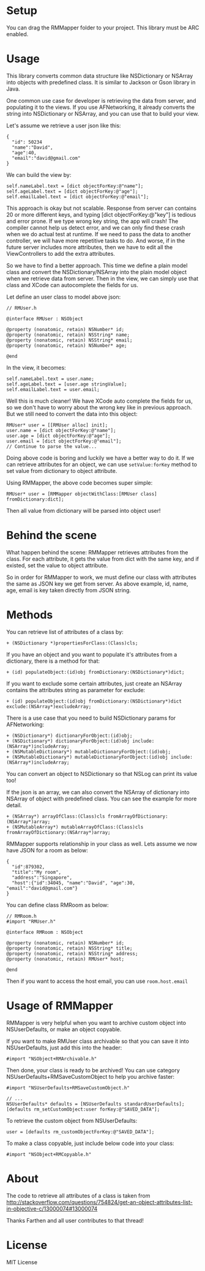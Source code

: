 Setup
========
You can drag the RMMapper folder to your project. This library must be ARC enabled.

Usage
=====

This library converts common data structure like NSDictionary or NSArray into objects with predefined class. It is similar to Jackson or Gson library in Java.

One common use case for developer is retrieving the data from server, and populating it to the views. If you use AFNetworking, it already converts the string into NSDictionary or NSArray, and you can use that to build your view.

Let's assume we retrieve a user json like this:

```
{
  "id": 50234
  "name":"David",
  "age":40,
  "email":"david@gmail.com"
}
```

We can build the view by:

```
self.nameLabel.text = [dict objectForKey:@"name"];
self.ageLabel.text = [dict objectForKey:@"age"];
self.emailLabel.text = [dict objectForKey:@"email"];
```

This approach is okay but not scalable. Response from server can contains 20 or more different keys, and typing [dict objectForKey:@"key"] is tedious and error prone. If we type wrong key string, the app will crash! The compiler cannot help us detect error, and we can only find these crash when we do actual test at runtime. If we need to pass the data to another controller, we will have more repetitive tasks to do. And worse, if in the future server includes more attributes, then we have to edit all the ViewControllers to add the extra attributes.

So we have to find a better approach. This time we define a plain model class and convert the NSDictionary/NSArray into the plain model object when we retrieve data from server. Then in the view, we can simply use that class and XCode can autocomplete the fields for us.

Let define an user class to model above json:

```
// RMUser.h

@interface RMUser : NSObject

@property (nonatomic, retain) NSNumber* id;
@property (nonatomic, retain) NSString* name;
@property (nonatomic, retain) NSString* email;
@property (nonatomic, retain) NSNumber* age;

@end
```

In the view, it becomes:

```
self.nameLabel.text = user.name;
self.ageLabel.text = [user.age stringValue];
self.emailLabel.text = user.email;
```

Well this is much cleaner! We have XCode auto complete the fields for us, so we don't have to worry about the wrong key like in previous approach. But we still need to convert the data into this object:

```
RMUser* user = [[RMUser alloc] init];
user.name = [dict objectForKey:@"name"];
user.age = [dict objectForKey:@"age"];
user.email = [dict objectForKey:@"email"];
// Continue to parse the value...
```

Doing above code is boring and luckily we have a better way to do it. If we can retrieve attributes for an object, we can use ```setValue:forKey``` method to set value from dictionary to object attribute.

Using RMMapper, the above code becomes super simple:

```
RMUser* user = [RMMapper objectWithClass:[RMUser class] fromDictionary:dict];
```

Then all value from dictionary will be parsed into object user!


Behind the scene
================

What happen behind the scene: RMMapper retrieves attributes from the class. For each attribute, it gets the value from dict with the same key, and if existed, set the value to object attribute.

So in order for RMMapper to work, we must define our class with attributes the same as JSON key we get from server. As above example, id, name, age, email is key taken directly from JSON string.

Methods
=======

You can retrieve list of attributes of a class by:

```
+ (NSDictionary *)propertiesForClass:(Class)cls;
```

If you have an object and you want to populate it's attributes from a dictionary, there is a method for that:

```
+ (id) populateObject:(id)obj fromDictionary:(NSDictionary*)dict;
```

If you want to exclude some certain attributes, just create an NSArray contains the attributes string as parameter for exclude:

```
+ (id) populateObject:(id)obj fromDictionary:(NSDictionary*)dict exclude:(NSArray*)excludeArray;
```

There is a use case that you need to build NSDictionary params for AFNetworking:

```
+ (NSDictionary*) dictionaryForObject:(id)obj;
+ (NSDictionary*) dictionaryForObject:(id)obj include:(NSArray*)includeArray;
+ (NSMutableDictionary*) mutableDictionaryForObject:(id)obj;
+ (NSMutableDictionary*) mutableDictionaryForObject:(id)obj include:(NSArray*)includeArray;
```

You can convert an object to NSDictionary so that NSLog can print its value too!

If the json is an array, we can also convert the NSArray of dictionary into NSArray of object with predefined class. You can see the example for more detail.

```
+ (NSArray*) arrayOfClass:(Class)cls fromArrayOfDictionary:(NSArray*)array;
+ (NSMutableArray*) mutableArrayOfClass:(Class)cls fromArrayOfDictionary:(NSArray*)array;
```

RMMapper supports relationship in your class as well. Lets assume we now have JSON for a room as below:

```
{
  "id":879302,
  "title":"My room",
  "address":"Singapore",
  "host":{"id":34045, "name":"David", "age":30, "email":"david@gmail.com"}
}
```

You can define class RMRoom as below:

```
// RMRoom.h
#import "RMUser.h"

@interface RMRoom : NSObject

@property (nonatomic, retain) NSNumber* id;
@property (nonatomic, retain) NSString* title;
@property (nonatomic, retain) NSString* address;
@property (nonatomic, retain) RMUser* host;

@end
```

Then if you want to access the host email, you can use ```room.host.email```


Usage of RMMapper
=================

RMMapper is very helpful when you want to archive custom object into NSUserDefaults, or make an object copyable. 

If you want to make RMUser class archivable so that you can save it into NSUserDefaults, just add this into the header: 

```#import "NSObject+RMArchivable.h"``` 

Then done, your class is ready to be archived! You can use category NSUserDefaults+RMSaveCustomObject to help you archive faster:

```
#import "NSUserDefaults+RMSaveCustomObject.h"

// ...
NSUserDefaults* defaults = [NSUserDefaults standardUserDefaults];
[defaults rm_setCustomObject:user forKey:@"SAVED_DATA"];

```

To retrieve the custom object from NSUserDefaults:

```
user = [defaults rm_customObjectForKey:@"SAVED_DATA"];
```

To make a class copyable, just include below code into your class:

```
#import "NSObject+RMCopyable.h"
```

About
=====

The code to retrieve all attributes of a class is taken from http://stackoverflow.com/questions/754824/get-an-object-attributes-list-in-objective-c/13000074#13000074

Thanks Farthen and all user contributes to that thread!


License
=======

MIT License